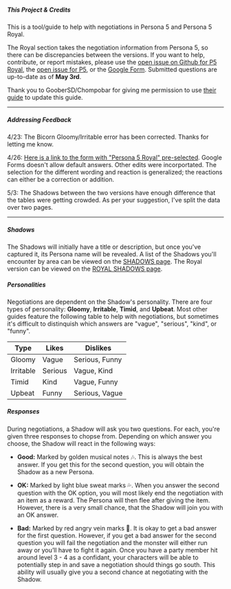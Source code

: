 ##### This Project & Credits
This is a tool/guide to help with negotiations in Persona 5 and Persona 5 Royal.

The Royal section takes the negotiation information from Persona 5, so there can be discrepancies between the versions. If you want to help, contribute, or report mistakes, please use the <a href="https://github.com/joyce-chen/persona5-negotiation/issues/16">open issue on Github for P5 Royal</a>, the <a href="https://github.com/joyce-chen/persona5-negotiation/issues/17">open issue for P5</a>, or the <a href="https://forms.gle/JtH9YUekRKVEkYgc6">Google Form</a>. Submitted questions are up-to-date as of **May 3rd**.

Thank you to GooberSD/Chompobar for giving me permission to use <a href="https://docs.google.com/document/d/1Fq00lkODNAam7RZoczHU2kFyU3CZvyW59F0PwLnJoz8/">their guide</a> to update this guide.

---

##### Addressing Feedback

4/23: The Bicorn Gloomy/Irritable error has been corrected. Thanks for letting me know.

4/26: <a href="https://docs.google.com/forms/d/e/1FAIpQLScRI3ZTaHf4RlNuTgYJysCVWzX1e58rB6WoMhPq5gGjlzJZ1A/viewform?usp=pp_url&entry.497268018=Persona+5+Royal">Here is a link to the form with "Persona 5 Royal" pre-selected</a>. Google Forms doesn't allow default answers. Other edits were incorportated. The selection for the different wording and reaction is generalized; the reactions can either be a correction or addition.

5/3: The Shadows between the two versions have enough difference that the tables were getting crowded. As per your suggestion, I've split the data over two pages.

---

##### Shadows
The Shadows will initially have a title or description, but once you've captured it, its Persona name will be revealed. A list of the Shadows you'll encounter by area can be viewed on the <a href="shadows">SHADOWS page</a>. The Royal version can be viewed on the <a href="shadows_royal">ROYAL SHADOWS page</a>.

##### Personalities
Negotiations are dependent on the Shadow's personality. There are four types of personality: **Gloomy**, **Irritable**, **Timid**, and **Upbeat**. Most other guides feature the following table to help with negotiations, but sometimes it's difficult to distinquish which answers are "vague", "serious", "kind", or "funny".

| Type      |  Likes  | Dislikes        |
|-----------|---------|-----------------|
| Gloomy    | Vague   | Serious, Funny  |
| Irritable | Serious | Vague, Kind     |
| Timid     | Kind    | Vague, Funny    |
| Upbeat    | Funny   | Serious, Vague  |

##### Responses
During negotiations, a Shadow will ask you two questions. For each, you're given three responses to chopse from. Depending on which answer you choose, the Shadow will react in the following ways:

- **Good:** Marked by golden musical notes 🎶. This is always the best answer. If you get this for the second question, you will obtain the Shadow as a new Persona.

- **OK:** Marked by light blue sweat marks 💦. When you answer the second question with the OK option, you will most likely end the negotiation with an item as a reward. The Persona will then flee after giving the item. However, there is a very small chance, that the Shadow will join you with an OK answer.

- **Bad:** Marked by red angry vein marks 💢. It is okay to get a bad answer for the first question. However, if you get a bad answer for the second question you will fail the negotiation and the monster will either run away or you’ll have to fight it again. Once you have a party member hit around level 3 - 4 as a confidant, your characters will be able to potentially step in and save a negotiation should things go south. This ability will usually give you a second chance at negotiating with the Shadow.